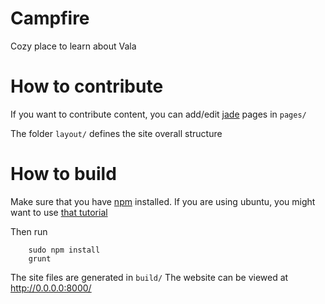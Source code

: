 # Campfire
Cozy place to learn about Vala

# How to contribute
If you want to contribute content, you can add/edit [jade](http://jade-lang.com/) pages in `pages/`

The folder `layout/` defines the site overall structure

# How to build
Make sure that you have [npm](https://www.npmjs.com/) installed. 
If you are using ubuntu, you might want to use [that tutorial](https://nodesource.com/blog/chris-lea-joins-forces-with-nodesource)

Then run 
```
    sudo npm install
	grunt
```  

The site files are generated in `build/`
The website can be viewed at http://0.0.0.0:8000/